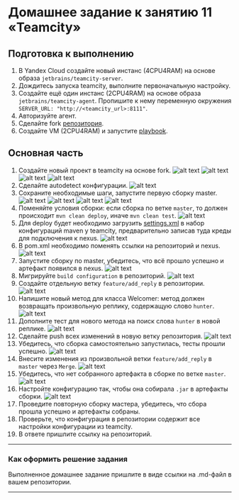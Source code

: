 # Домашнее задание к занятию 11 «Teamcity»

## Подготовка к выполнению

1. В Yandex Cloud создайте новый инстанс (4CPU4RAM) на основе образа `jetbrains/teamcity-server`.
2. Дождитесь запуска teamcity, выполните первоначальную настройку.
3. Создайте ещё один инстанс (2CPU4RAM) на основе образа `jetbrains/teamcity-agent`. Пропишите к нему переменную окружения `SERVER_URL: "http://<teamcity_url>:8111"`.
4. Авторизуйте агент.
5. Сделайте fork [репозитория](https://github.com/aragastmatb/example-teamcity).
6. Создайте VM (2CPU4RAM) и запустите [playbook](./infrastructure).

## Основная часть

1. Создайте новый проект в teamcity на основе fork.
![alt text](https://github.com/bonanzza-web/09-ci-05-teamcity/blob/main/images/1.1.png)
![alt text](https://github.com/bonanzza-web/09-ci-05-teamcity/blob/main/images/1.2.png)
![alt text](https://github.com/bonanzza-web/09-ci-05-teamcity/blob/main/images/1.3.png)
![alt text](https://github.com/bonanzza-web/09-ci-05-teamcity/blob/main/images/1.4.png)
2. Сделайте autodetect конфигурации.
![alt text](https://github.com/bonanzza-web/09-ci-05-teamcity/blob/main/images/2.png)
3. Сохраните необходимые шаги, запустите первую сборку master.
![alt text](https://github.com/bonanzza-web/09-ci-05-teamcity/blob/main/images/3.png)
![alt text](https://github.com/bonanzza-web/09-ci-05-teamcity/blob/main/images/3.1.png)
![alt text](https://github.com/bonanzza-web/09-ci-05-teamcity/blob/main/images/3.2.png)
![alt text](https://github.com/bonanzza-web/09-ci-05-teamcity/blob/main/images/3.3.png)
4. Поменяйте условия сборки: если сборка по ветке `master`, то должен происходит `mvn clean deploy`, иначе `mvn clean test`.
![alt text](https://github.com/bonanzza-web/09-ci-05-teamcity/blob/main/images/4.png)
5. Для deploy будет необходимо загрузить [settings.xml](./teamcity/settings.xml) в набор конфигураций maven у teamcity, предварительно записав туда креды для подключения к nexus.
![alt text](https://github.com/bonanzza-web/09-ci-05-teamcity/blob/main/images/5.png)
6. В pom.xml необходимо поменять ссылки на репозиторий и nexus.
![alt text](https://github.com/bonanzza-web/09-ci-05-teamcity/blob/main/images/6.png)
7. Запустите сборку по master, убедитесь, что всё прошло успешно и артефакт появился в nexus.
![alt text](https://github.com/bonanzza-web/09-ci-05-teamcity/blob/main/images/7.png)
8. Мигрируйте `build configuration` в репозиторий.
![alt text](https://github.com/bonanzza-web/09-ci-05-teamcity/blob/main/images/8.png)
9. Создайте отдельную ветку `feature/add_reply` в репозитории.
![alt text](https://github.com/bonanzza-web/09-ci-05-teamcity/blob/main/images/9.png)
10. Напишите новый метод для класса Welcomer: метод должен возвращать произвольную реплику, содержащую слово `hunter`.
![alt text](https://github.com/bonanzza-web/09-ci-05-teamcity/blob/main/images/10.png)
11. Дополните тест для нового метода на поиск слова `hunter` в новой реплике.
![alt text](https://github.com/bonanzza-web/09-ci-05-teamcity/blob/main/images/11.png)
12. Сделайте push всех изменений в новую ветку репозитория.
![alt text](https://github.com/bonanzza-web/09-ci-05-teamcity/blob/main/images/12.png)
13. Убедитесь, что сборка самостоятельно запустилась, тесты прошли успешно.
![alt text](https://github.com/bonanzza-web/09-ci-05-teamcity/blob/main/images/13.png)
14. Внесите изменения из произвольной ветки `feature/add_reply` в `master` через `Merge`.
![alt text](https://github.com/bonanzza-web/09-ci-05-teamcity/blob/main/images/14.png)
15. Убедитесь, что нет собранного артефакта в сборке по ветке `master`.
![alt text](https://github.com/bonanzza-web/09-ci-05-teamcity/blob/main/images/15.png)
16. Настройте конфигурацию так, чтобы она собирала `.jar` в артефакты сборки.
![alt text](https://github.com/bonanzza-web/09-ci-05-teamcity/blob/main/images/16.png)
17. Проведите повторную сборку мастера, убедитесь, что сбора прошла успешно и артефакты собраны.
18. Проверьте, что конфигурация в репозитории содержит все настройки конфигурации из teamcity.
19. В ответе пришлите ссылку на репозиторий.

---

### Как оформить решение задания

Выполненное домашнее задание пришлите в виде ссылки на .md-файл в вашем репозитории.

---
